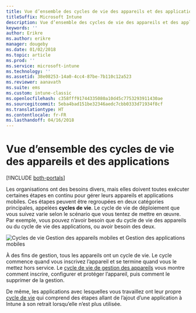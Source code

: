 ```yaml
---
title: Vue d’ensemble des cycles de vie des appareils et des applications
titleSuffix: Microsoft Intune
description: Vue d’ensemble des cycles de vie des appareils et des applications dans Microsoft Intune.
keywords: ''
author: Erikre
ms.author: erikre
manager: dougeby
ms.date: 01/02/2018
ms.topic: article
ms.prod: ''
ms.service: microsoft-intune
ms.technology: ''
ms.assetid: 38e08253-14a0-4cc4-87be-7b110c12a523
ms.reviewer: aanavath
ms.suite: ems
ms.custom: intune-classic
ms.openlocfilehash: c358fff91744335080a10d45c7753293911430ae
ms.sourcegitcommit: 5eba4bad151be32346aedc7cbb0333d71934f8cf
ms.translationtype: HT
ms.contentlocale: fr-FR
ms.lasthandoff: 04/16/2018
---
```

# <a name="overview-of-device-and-app-lifecycles"></a>Vue d’ensemble des cycles de vie des appareils et des applications

[!INCLUDE [both-portals](./includes/note-for-both-portals.md)]

Les organisations ont des besoins divers, mais elles doivent toutes exécuter certaines étapes en continu pour gérer leurs appareils et applications mobiles. Ces étapes peuvent être regroupées en deux catégories principales, appelées **cycles de vie**. Le cycle de vie de déploiement que vous suivez varie selon le scénario que vous tentez de mettre en œuvre. Par exemple, vous pouvez n’avoir besoin que du cycle de vie des appareils ou du cycle de vie des applications, ou avoir besoin des deux.

![Cycles de vie Gestion des appareils mobiles et Gestion des applications mobiles](./media/device-app-lifecycle.png)

À des fins de gestion, tous les appareils ont un cycle de vie. Le cycle commence quand vous inscrivez l’appareil et se termine quand vous le mettez hors service. Le [cycle de vie de gestion des appareils](device-lifecycle.md) vous montre comment inscrire, configurer et protéger l’appareil, puis comment le supprimer de la gestion.

De même, les applications avec lesquelles vous travaillez ont leur propre [cycle de vie](app-lifecycle.md) qui comprend des étapes allant de l’ajout d’une application à Intune à son retrait lorsqu’elle n’est plus utilisée.
